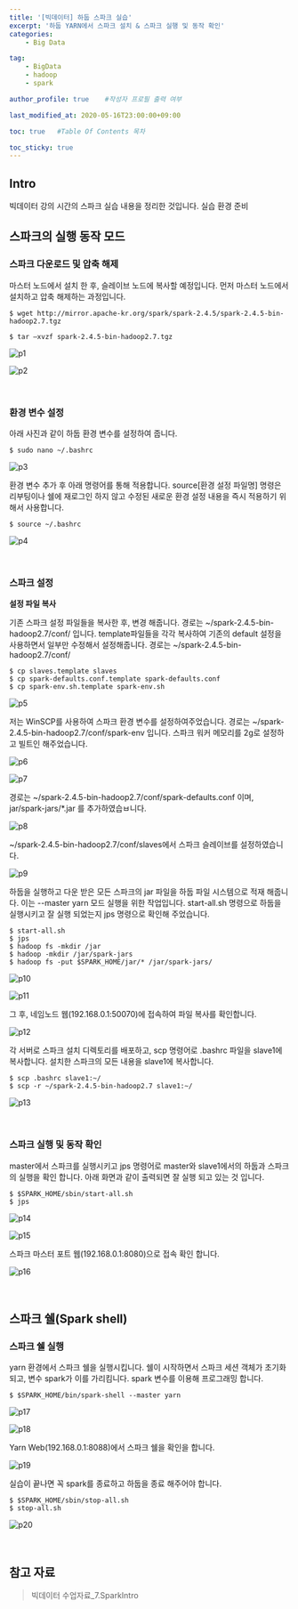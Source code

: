 ```yaml
---
title: '[빅데이터] 하둡 스파크 실습' 
excerpt: '하둡 YARN에서 스파크 설치 & 스파크 실행 및 동작 확인'
categories:
    - Big Data

tag:
    - BigData
    - hadoop
    - spark

author_profile: true    #작성자 프로필 출력 여부

last_modified_at: 2020-05-16T23:00:00+09:00

toc: true   #Table Of Contents 목차 

toc_sticky: true
---
```


## Intro
빅데이터 강의 시간의 스파크 실습 내용을 정리한 것입니다.
실습 환경 준비

## 스파크의 실행 동작 모드

### 스파크 다운로드 및 압축 해제

마스터 노드에서 설치 한 후, 슬레이브 노드에 복사할 예정입니다. 
먼저 마스터 노드에서 설치하고 압축 해제하는 과정입니다. 

```
$ wget http://mirror.apache-kr.org/spark/spark-2.4.5/spark-2.4.5-bin-hadoop2.7.tgz

$ tar –xvzf spark-2.4.5-bin-hadoop2.7.tgz
```

![p1](https://user-images.githubusercontent.com/47733530/82431217-5bf35880-9ac9-11ea-925c-9506b16a6b4d.png)

![p2](https://user-images.githubusercontent.com/47733530/82431226-5d248580-9ac9-11ea-852a-9c473bfc34e8.png)

<br>

### 환경 변수 설정
아래 사진과 같이 하둡 환경 변수를 설정하여 줍니다.

```
$ sudo nano ~/.bashrc
```

![p3](https://user-images.githubusercontent.com/47733530/82431274-6b72a180-9ac9-11ea-96dd-b4c33631be64.png)

환경 변수 추가 후 아래 명령어를 통해 적용합니다. source[환경 설정 파일명] 명령은 리부팅이나 쉘에 재로그인 하지 않고 수정된 새로운 환경 설정 내용을 즉시 적용하기 위해서 사용합니다. 

```
$ source ~/.bashrc
```

![p4](https://user-images.githubusercontent.com/47733530/82431282-6c0b3800-9ac9-11ea-8b8a-21db3b4b7eb5.png)

<br>

### 스파크 설정

__설정 파일 복사__

기존 스파크 설정 파일들을 복사한 후, 변경 해줍니다. 경로는 ~/spark-2.4.5-bin-hadoop2.7/conf/ 입니다. template파일들을 각각 복사하여 기존의 default 설정을 사용하면서 일부만 수정해서 설정해줍니다. 경로는 ~/spark-2.4.5-bin-hadoop2.7/conf/


```
$ cp slaves.template slaves
$ cp spark-defaults.conf.template spark-defaults.conf
$ cp spark-env.sh.template spark-env.sh
```

![p5](https://user-images.githubusercontent.com/47733530/82431378-88a77000-9ac9-11ea-859a-0508f60ac828.png)

저는 WinSCP를 사용하여 스파크 환경 변수를 설정하여주었습니다. 경로는 ~/spark-2.4.5-bin-hadoop2.7/conf/spark-env 입니다. 스파크 워커 메모리를 2g로 설정하고 빌트인 해주었습니다.

![p6](https://user-images.githubusercontent.com/47733530/82431389-8a713380-9ac9-11ea-98c8-270be085e517.png)

![p7](https://user-images.githubusercontent.com/47733530/82431393-8a713380-9ac9-11ea-8c28-0c981e0868f5.png)

경로는 ~/spark-2.4.5-bin-hadoop2.7/conf/spark-defaults.conf 이며, jar/spark-jars/*.jar 를 추가하였습ㅂ니다. 

![p8](https://user-images.githubusercontent.com/47733530/82431395-8b09ca00-9ac9-11ea-8597-83ab544f7085.png)

~/spark-2.4.5-bin-hadoop2.7/conf/slaves에서 스파크 슬레이브를 설정하였습니다.

![p9](https://user-images.githubusercontent.com/47733530/82431396-8b09ca00-9ac9-11ea-97be-0f6823cdfcee.png)

하둡을 실행하고 다운 받은 모든 스파크의 jar 파일을 하둡 파일 시스템으로 적재 해줍니다. 이는 --master yarn 모드 실행을 위한 작업입니다. start-all.sh 명령으로 하둡을 실행시키고 잘 실행 되었는지 jps 명령으로 확인해 주었습니다.

```
$ start-all.sh
$ jps
$ hadoop fs -mkdir /jar
$ hadoop -mkdir /jar/spark-jars
$ hadoop fs -put $SPARK_HOME/jar/* /jar/spark-jars/
```

![p10](https://user-images.githubusercontent.com/47733530/82431398-8ba26080-9ac9-11ea-9bdb-425a8dc0bd5b.png)

![p11](https://user-images.githubusercontent.com/47733530/82431399-8ba26080-9ac9-11ea-986d-1b72b2d5297b.png)

그 후, 네임노드 웹(192.168.0.1:50070)에 접속하여 파일 복사를 확인합니다.

![p12](https://user-images.githubusercontent.com/47733530/82431400-8c3af700-9ac9-11ea-8885-3402e4c9a2b9.png)

각 서버로 스파크 설치 디렉토리를 배포하고, scp 명령어로 .bashrc 파일을 slave1에 복사합니다. 설치한 스파크의 모든 내용을 slave1에 복사합니다.

```
$ scp .bashrc slave1:~/
$ scp -r ~/spark-2.4.5-bin-hadoop2.7 slave1:~/
```

![p13](https://user-images.githubusercontent.com/47733530/82431495-ad034c80-9ac9-11ea-87d5-925e8ef520bf.png)

<br>

### 스파크 실행 및 동작 확인

master에서 스파크를 실행시키고 jps 명령어로 master와 slave1에서의 하둡과 스파크의 실행을 확인 합니다. 아래 화면과 같이 출력되면 잘 실행 되고 있는 것 입니다.

```
$ $SPARK_HOME/sbin/start-all.sh
$ jps
```

![p14](https://user-images.githubusercontent.com/47733530/82431504-b096d380-9ac9-11ea-8cfb-e3080e01a77e.png)

![p15](https://user-images.githubusercontent.com/47733530/82431508-b12f6a00-9ac9-11ea-9370-cac4f88a1638.png)

스파크 마스터 포트 웹(192.168.0.1:8080)으로 접속 확인 합니다.

![p16](https://user-images.githubusercontent.com/47733530/82431593-cc9a7500-9ac9-11ea-81d1-ef354b8e247c.png)

<br>

## 스파크 쉘(Spark shell)
### 스파크 쉘 실행

yarn 환경에서 스파크 쉘을 실행시킵니다. 쉘이 시작하면서 스파크 세션 객체가 초기화 되고, 변수 spark가 이를 가리킴니다. spark 변수를 이용해 프로그래밍 합니다.

```
$ $SPARK_HOME/bin/spark-shell --master yarn
```

![p17](https://user-images.githubusercontent.com/47733530/82431648-dfad4500-9ac9-11ea-8d40-33d8bf72f6b4.png)

![p18](https://user-images.githubusercontent.com/47733530/82431652-e0de7200-9ac9-11ea-9015-9acb2755302b.png)

Yarn Web(192.168.0.1:8088)에서 스파크 쉘을 확인을 합니다.

![p19](https://user-images.githubusercontent.com/47733530/82431655-e1770880-9ac9-11ea-9bb3-9fdf4d985b43.png)

실습이 끝나면 꼭 spark를 종료하고 하둡을 종료 해주어야 합니다.

```
$ $SPARK_HOME/sbin/stop-all.sh
$ stop-all.sh
```

![p20](https://user-images.githubusercontent.com/47733530/82431656-e20f9f00-9ac9-11ea-96a7-ba6f0d0b6e87.png)

<br>

## 참고 자료
> 빅데이터 수업자료_7.SparkIntro